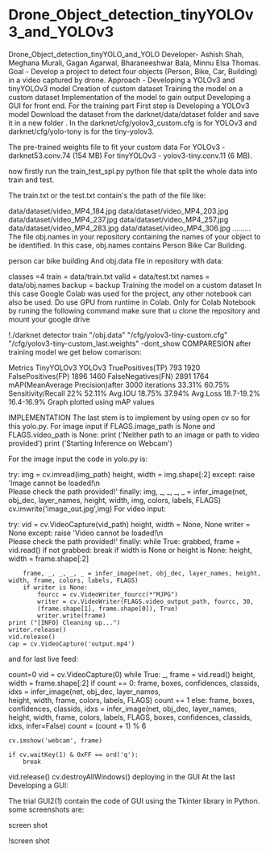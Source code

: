 # Drone_Object_detection_tinyYOLOv3_and_YOLOv3

Drone_Object_detection_tinyYOLO_and_YOLO
Developer- Ashish Shah, Meghana Murali, Gagan Agarwal, Bharaneeshwar Bala, Minnu Elsa Thomas.
Goal - Develop a project to detect four objects (Person, Bike, Car, Building) in a video captured by drone.
Approach - Developing a YOLOv3 and tinyYOLOv3 model Creation of custom dataset Training the model on a custom dataset Implementation of the model to gain output Developing a GUI for front end.
For the training part
First step is Developing a YOLOv3 model Download the dataset from the darknet/data/dataset folder and save it in a new folder . In the darknet/cfg/yolov3_custom.cfg is for YOLOv3 and darknet/cfg/yolo-tony is for the tiny-yolov3.

The pre-trained weights file to fit your custom data For YOLOv3 - darknet53.conv.74 (154 MB) For tinyYOLOv3 - yolov3-tiny.conv.11 (6 MB).

now firstly run the train_test_spl.py python file that split the whole data into train and test.

The train.txt or the test.txt contain's the path of the file like:

data/dataset/video_MP4_184.jpg
data/dataset/video_MP4_203.jpg
data/dataset/video_MP4_237.jpg
data/dataset/video_MP4_257.jpg
data/dataset/video_MP4_283.jpg
data/dataset/video_MP4_306.jpg
......... 
The file obj.names in your repository containing the names of your object to be identified. In this case, obj.names contains Person Bike Car Building.

person
car
bike
building
And obj.data file in repository with data:

classes =4
train = data/train.txt
valid = data/test.txt
names = data/obj.names
backup = backup
Training the model on a custom dataset In this case Google Colab was used for the project, any other notebook can also be used. Do use GPU from runtime in Colab. Only for Colab Notebook by runing the following command make sure that u clone the repository and mount your google drive

!./darknet detector train "/obj.data" "/cfg/yolov3-tiny-custom.cfg" "/cfg/yolov3-tiny-custom_last.weights" -dont_show 
COMPARESION
after training model we get below comarison:

Metrics	TinyYOLOv3	YOLOv3
TruePositives(TP)	793	1920
FalsePositives(FP)	1896	1460
FalseNegatives(FN)	2891	1764
mAP(MeanAverage Precision)after 3000 iterations	33.31%	60.75%
Sensitivity/Recall	22%	52.11%
Avg.IOU	18.75%	37.94%
Avg.Loss	18.7-19.2%	16.4-16.9%
 Graph plotted using mAP values

IMPLEMENTATION
The last stem is to implement by using open cv so for this yolo.py. For image input if FLAGS.image_path is None and FLAGS.video_path is None: print ('Neither path to an image or path to video provided') print ('Starting Inference on Webcam')

For the image input the code in yolo.py is:

try:
    img = cv.imread(img_path)
    height, width = img.shape[:2]
except:
    raise 'Image cannot be loaded!\n\
            Please check the path provided!'
finally:
img, _, _, _, _ = infer_image(net, obj_dec, layer_names, height, width, img, colors, labels, FLAGS)
cv.imwrite('image_out.jpg',img)
For video input:

try:
    vid = cv.VideoCapture(vid_path)
    height, width = None, None
    writer = None
except:
    raise 'Video cannot be loaded!\n\
                        Please check the path provided!'
finally:
    while True:
        grabbed, frame = vid.read()
        if not grabbed:
                break
        if width is None or height is None:
            height, width = frame.shape[:2]

        frame, _, _, _, _ = infer_image(net, obj_dec, layer_names, height, width, frame, colors, labels, FLAGS)
        if writer is None:
            fourcc = cv.VideoWriter_fourcc(*"MJPG")
            writer = cv.VideoWriter(FLAGS.video_output_path, fourcc, 30, 
            (frame.shape[1], frame.shape[0]), True)
            writer.write(frame)
    print ("[INFO] Cleaning up...")
    writer.release()
    vid.release()
    cap = cv.VideoCapture('output.mp4')
and for last live feed:

count=0
vid = cv.VideoCapture(0)
while True:
    _, frame = vid.read()
    height, width = frame.shape[:2]
        if count == 0:
        frame, boxes, confidences, classids, idxs = infer_image(net,  obj_dec, layer_names, \
                                height, width, frame, colors, labels, FLAGS)
        count += 1
    else:
        frame, boxes, confidences, classids, idxs = infer_image(net,  obj_dec, layer_names, \
                                height, width, frame, colors, labels, FLAGS, boxes, confidences, classids, idxs, infer=False)
        count = (count + 1) % 6

    cv.imshow('webcam', frame)

    if cv.waitKey(1) & 0xFF == ord('q'):
        break
vid.release()
cv.destroyAllWindows()
deploying in the GUI
At the last Developing a GUI:

The trial GUI2(1) contain the code of GUI using the Tkinter library in Python. some screenshots are:

screen shot

!screen shot
